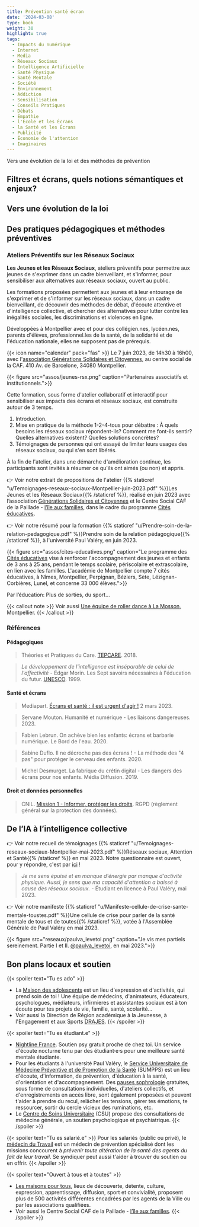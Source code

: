 ```yaml
---
title: Prévention santé écran
date: '2024-03-08'
type: book
weight: 30
highlight: true
tags:
  - Impacts du numérique
  - Internet
  - Media
  - Réseaux Sociaux
  - Intelligence Artificielle
  - Santé Physique
  - Santé Mentale
  - Société
  - Environnement
  - Addiction
  - Sensibilisation
  - Conseils Pratiques
  - Débats
  - Empathie
  - l'École et les Écrans
  - la Santé et les Écrans
  - Publicité
  - Économie de l'attention
  - Imaginaires
---
```


Vers une évolution de la loi et des méthodes de prévention

<!--more-->

## Filtres et écrans, quels notions sémantiques et enjeux?

## Vers une évolution de la loi

## Des pratiques pédagogiques et méthodes préventives

### Ateliers Préventifs sur les Réseaux Sociaux

<b>Les Jeunes et les Réseaux Sociaux</b>, ateliers préventifs pour permettre aux jeunes de s'exprimer dans un cadre bienveillant, et s'informer, pour sensibiliser aux alternatives aux réseaux sociaux, ouvert au public.

Les formations proposées permettent aux jeunes et à leur entourage de s'exprimer et de s'informer sur les réseaux sociaux, dans un cadre bienveillant, de découvrir des méthodes de débat, d'écoute attentive et d'intelligence collective, et chercher des alternatives pour lutter contre les inégalités sociales, les discriminations et violences en ligne. 

Développées à Montpellier avec et pour des collégien.nes, lycéen.nes, parents d'élèves, professionnel.les de la santé, de la solidarité et de l'éducation nationale, elles ne supposent pas de prérequis.

{{< icon name="calendar" pack="fas" >}} Le 7 juin 2023, de 14h30 à 16h00, avec l'[association Générations Solidaires et Citoyennes](https://www.jeveuxaider.gouv.fr/organisations/4859-generations-solidaires-et-citoyennes), au centre social de la CAF. 410 Av. de Barcelone, 34080 Montpellier. 

{{< figure src="assos/jeunes-rsx.png" caption="Partenaires associatifs et institutionnels.">}}

Cette formation, sous forme d'atelier collaboratif et interactif pour sensibiliser aux impacts des écrans et réseaux sociaux, est construite autour de 3 temps.

1. Introduction.
2. Mise en pratique de la méthode 1-2-4-tous pour débattre : À quels besoins les réseaux sociaux répondent-ils? Comment me font-ils sentir? Quelles alternatives existent? Quelles solutions concrètes?
3. Témoignages de personnes qui ont essayé de limiter leurs usages des réseaux sociaux, ou qui s'en sont libérés.

À la fin de l'atelier, dans une démarche d'amélioration continue, les participants sont invités à résumer ce qu'ils ont aimés (ou non) et appris.

👉 Voir notre extrait de propositions de l'atelier {{% staticref "u/Temoignages-reseaux-sociaux-Montpellier-juin-2023.pdf" %}}Les Jeunes et les Réseaux Sociaux{{% /staticref %}}, réalisé en juin 2023 avec l’association [Générations Solidaires et Citoyennes](https://www.jeveuxaider.gouv.fr/organisations/4859-generations-solidaires-et-citoyennes) et le Centre Social CAF de la Paillade - [l’île aux familles](https://www.cultureetsportsolidaires34.fr/Partenaires/_Centre-Social-CAF-Paillade-l-ile-aux-familles), dans le cadre du programme [Cités éducatives](https://www.citeseducatives.fr/).

👉 Voir notre résumé pour la formation {{% staticref "u/Prendre-soin-de-la-relation-pedagogique.pdf" %}}Prendre soin de la relation pédagogique{{% /staticref %}}, à l'université Paul Valéry, en juin 2023.

{{< figure src="assos/cites-educatives.png" caption="Le programme des [Cités éducatives](https://www.citeseducatives.fr/) vise à renforcer l'accompagnement des jeunes et enfants de 3 ans à 25 ans, pendant le temps scolaire, périscolaire et extrascolaire, en lien avec les familles. L'académie de Montpellier compte 7 cités éducatives, à Nîmes, Montpellier, Perpignan, Béziers, Sète, Lézignan-Corbières, Lunel, et concerne 33 000 élèves.">}}

Par l’éducation: Plus de sorties, du sport…

{{< callout note >}}
Voir aussi <a href="https://www.mtpcours.fr/p/roller-dance-montpellier/">Une équipe de roller dance à La Mosson</a>, Montpellier.
{{< /callout >}}

### Références

#### Pédagogiques

> Théories et Pratiques du Care. [TEPCARE](https://tepcare.hypotheses.org/). 2018.

> _Le développement de l'intelligence est inséparable de celui de l'affectivité_ - Edgar Morin. Les Sept savoirs nécessaires à l'éducation du futur. [UNESCO](https://unesdoc.unesco.org/ark:/48223/pf0000117740_fre). 1999.

#### Santé et écrans

> Mediapart. [Écrans et santé : il est urgent d'agir !](https://blogs.mediapart.fr/emmanuel-prados/blog/020323/ecrans-et-sante-il-est-urgent-d-agir) 2 mars 2023.

> Servane Mouton. Humanité et numérique - Les liaisons dangereuses. 2023.

> Fabien Lebrun. On achève bien les enfants: écrans et barbarie numérique. Le Bord de l'eau. 2020.

> Sabine Duflo. Il ne décroche pas des écrans ! - La méthode des "4 pas" pour protéger le cerveau des enfants. 2020.

> Michel Desmurget. La fabrique du crétin digital - Les dangers des écrans pour nos enfants. Média Diffusion. 2019.

#### Droit et données personnelles

> CNIL. [Mission 1 - Informer, protéger les droits](https://www.cnil.fr/fr/mission-1-informer-proteger-les-droits). RGPD (règlement général sur la protection des données).

## De l’IA à l’intelligence collective

👉 Voir notre recueil de témoignages {{% staticref "u/Temoignages-reseaux-sociaux-Montpellier-mai-2023.pdf" %}}Réseaux sociaux, Attention et Santé{{% /staticref %}} en mai 2023. Notre questionnaire est ouvert, pour y répondre, c'est par [ici](https://framaforms.org/reseaux-sociaux-attention-et-sante-mentale-1687119437) !

> _Je me sens épuisé et en manque d'énergie par manque d'activité physique. Aussi, je sens que ma capacité d'attention a baissé à cause des réseaux sociaux._ - Étudiant en licence à Paul Valéry, mai 2023.

👉 Voir notre manifeste {{% staticref "u/Manifeste-cellule-de-crise-sante-mentale-toustes.pdf" %}}Une cellule de crise pour parler de la santé mentale de tous et de toutes{{% /staticref %}}, votée à l'Assemblée Générale de Paul Valéry en mai 2023.

{{< figure src="reseaux/paulva_levetoi.png" caption="Je vis mes partiels sereinement. Partie I et II. [@paulva_levetoi](https://www.instagram.com/paulva_levetoi/), en mai 2023.">}}

## Bon plans locaux et soutien

{{< spoiler text="Tu es ado" >}}
- La [Maison des adolescents](https://mda34.org/) est un lieu d'expression et d'activités, qui prend soin de toi ! Une équipe de médecins, d'animateurs, éducateurs, psychologues, médiateurs, infirmieres et assistantes sociaux est à ton écoute pour tes projets de vie, famille, santé, scolarité... 
- Voir aussi la Direction de Région académique à la Jeunesse, à l'Engagement et aux Sports [DRAJES](https://www.ac-montpellier.fr/DRAJES-123047).
{{< /spoiler >}}

{{< spoiler text="Tu es étudiant.e" >}}
- [Nightline France](https://www.nightline.fr/). Soutien psy gratuit proche de chez toi. Un service d'écoute nocturne tenu par des étudiant·e·s pour une meilleure santé mentale étudiante.
- Pour les étudiants à l'université Paul Valéry, le [Service Universitaire de Médecine Préventive et de Promotion de la Santé](https://univ-montp3.fr/fr/vie-de-campus/sant%C3%A9/la-sant%C3%A9-des-%C3%A9tudiants) (SUMPPS) est un lieu d'écoute, d'information, de prévention, d'éducation à la santé, d'orientation et d'accompagnement. Des [pauses sophrologie](https://www.univ-montp3.fr/fr/vie-de-campus/sant%C3%A9/sophrologie) gratuites, sous forme de consultations individuelles, d'ateliers collectifs, et d'enregistrements en accès libre, sont également proposées et peuvent t'aider à prendre du recul, relâcher les tensions, gérer tes émotions, te ressourcer, sortir du cercle vicieux des ruminations, etc.
- Le [Centre de Soins Universitaire](https://www.umontpellier.fr/en/campus/sante-social-et-handicap/centre-de-soins-universitaire) (CSU) propose des consultations de médecine générale, un soutien psychologique et psychiatrique.
{{< /spoiler >}}

{{< spoiler text="Tu es salarié.e" >}}
Pour les salariés (public ou privé), le [médecin du Travail](https://www.univ-montp3.fr/fr/vie-de-campus/sant%C3%A9/m%C3%A9decine-du-travail) est un médecin de prévention spécialisé dont les missions concourent à <i>prévenir toute altération de la santé des agents du fait de leur travail</i>. Se syndiquer peut aussi t'aider à trouver du soutien ou en offrir.
{{< /spoiler >}}

{{< spoiler text="Ouvert à tous et à toutes" >}}
- [Les maisons pour tous](https://www.montpellier.fr/3791-maisons-pour-tous.htm), lieux de découverte, détente, culture, expression, apprentissage, diffusion, sport et convivialité, proposent plus de 500 activités différentes encadrées par les agents de la Ville ou par les associations qualifiées.
- Voir aussi le Centre Social CAF de la Paillade - [l’île aux familles](https://www.cultureetsportsolidaires34.fr/Partenaires/_Centre-Social-CAF-Paillade-l-ile-aux-familles).
{{< /spoiler >}}